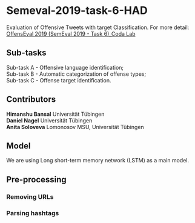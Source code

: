 # Semeval-2019-task-6-HAD
Evaluation of Offensive Tweets with target Classification. For more detail: [OffensEval 2019 (SemEval 2019 - Task 6)_Coda Lab](https://competitions.codalab.org/competitions/20011)

## Sub-tasks

Sub-task A - Offensive language identification;  <br/>
Sub-task B - Automatic categorization of offense types; <br/>
Sub-task C - Offense target identification.  <br/>

## Contributors 
**Himanshu Bansal** Universität Tübingen <br/>
**Daniel Nagel** Universität Tübingen <br/>
**Anita Soloveva**  Lomonosov MSU, Universität Tübingen <br/>

## Model

We are using Long short-term memory network (LSTM) as a main model.

## Pre-processing

### Removing URLs <br/>
### Parsing hashtags


